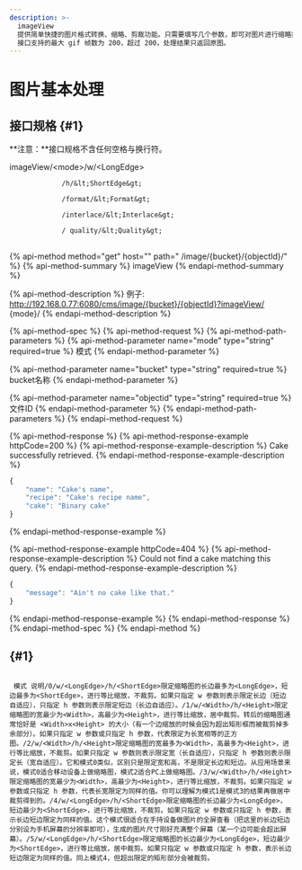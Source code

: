 ```yaml
---
description: >-
  imageView
  提供简单快捷的图片格式转换、缩略、剪裁功能。只需要填写几个参数，即可对图片进行缩略操作，生成各种缩略图。imageView接口可支持处理的原图片格式有psd、jpeg、png、gif、webp、tiff、bmp。（webp不支持动图）注意：imageView
  接口支持的最大 gif 帧数为 200，超过 200，处理结果只返回原图。
---
```


# 图片基本处理

## 接口规格 {#1}

 **注意：**接口规格不含任何空格与换行符。

imageView/&lt;mode&gt;/w/&lt;LongEdge&gt;

                 /h/&lt;ShortEdge&gt;

                 /format/&lt;Format&gt;

                 /interlace/&lt;Interlace&gt;

                 / quality/&lt;Quality&gt;



## 

{% api-method method="get" host="" path=" /image/{bucket}/{objectId}/" %}
{% api-method-summary %}
imageView
{% endapi-method-summary %}

{% api-method-description %}
例子: http://192.168.0.77:6080/cms/image/{bucket}/{objectId}?imageView/ {mode}/
{% endapi-method-description %}

{% api-method-spec %}
{% api-method-request %}
{% api-method-path-parameters %}
{% api-method-parameter name="mode" type="string" required=true %}
模式
{% endapi-method-parameter %}

{% api-method-parameter name="bucket" type="string" required=true %}
bucket名称
{% endapi-method-parameter %}

{% api-method-parameter name="objectid" type="string" required=true %}
文件ID
{% endapi-method-parameter %}
{% endapi-method-path-parameters %}
{% endapi-method-request %}

{% api-method-response %}
{% api-method-response-example httpCode=200 %}
{% api-method-response-example-description %}
Cake successfully retrieved.
{% endapi-method-response-example-description %}

```javascript
{
    "name": "Cake's name",
    "recipe": "Cake's recipe name",
    "cake": "Binary cake"
}
```
{% endapi-method-response-example %}

{% api-method-response-example httpCode=404 %}
{% api-method-response-example-description %}
Could not find a cake matching this query.
{% endapi-method-response-example-description %}

```javascript
{
    "message": "Ain't no cake like that."
}
```
{% endapi-method-response-example %}
{% endapi-method-response %}
{% endapi-method-spec %}
{% endapi-method %}

##  {#1}

```text

 模式 说明/0/w/<LongEdge>/h/<ShortEdge>限定缩略图的长边最多为<LongEdge>，短边最多为<ShortEdge>，进行等比缩放，不裁剪。如果只指定 w 参数则表示限定长边（短边自适应），只指定 h 参数则表示限定短边（长边自适应）。/1/w/<Width>/h/<Height>限定缩略图的宽最少为<Width>，高最少为<Height>，进行等比缩放，居中裁剪。转后的缩略图通常恰好是 <Width>x<Height> 的大小（有一个边缩放的时候会因为超出矩形框而被裁剪掉多余部分）。如果只指定 w 参数或只指定 h 参数，代表限定为长宽相等的正方图。/2/w/<Width>/h/<Height>限定缩略图的宽最多为<Width>，高最多为<Height>，进行等比缩放，不裁剪。如果只指定 w 参数则表示限定宽（长自适应），只指定 h 参数则表示限定长（宽自适应）。它和模式0类似，区别只是限定宽和高，不是限定长边和短边。从应用场景来说，模式0适合移动设备上做缩略图，模式2适合PC上做缩略图。/3/w/<Width>/h/<Height>限定缩略图的宽最少为<Width>，高最少为<Height>，进行等比缩放，不裁剪。如果只指定 w 参数或只指定 h 参数，代表长宽限定为同样的值。你可以理解为模式1是模式3的结果再做居中裁剪得到的。/4/w/<LongEdge>/h/<ShortEdge>限定缩略图的长边最少为<LongEdge>，短边最少为<ShortEdge>，进行等比缩放，不裁剪。如果只指定 w 参数或只指定 h 参数，表示长边短边限定为同样的值。这个模式很适合在手持设备做图片的全屏查看（把这里的长边短边分别设为手机屏幕的分辨率即可），生成的图片尺寸刚好充满整个屏幕（某一个边可能会超出屏幕）。/5/w/<LongEdge>/h/<ShortEdge>限定缩略图的长边最少为<LongEdge>，短边最少为<ShortEdge>，进行等比缩放，居中裁剪。如果只指定 w 参数或只指定 h 参数，表示长边短边限定为同样的值。同上模式4，但超出限定的矩形部分会被裁剪。
```

